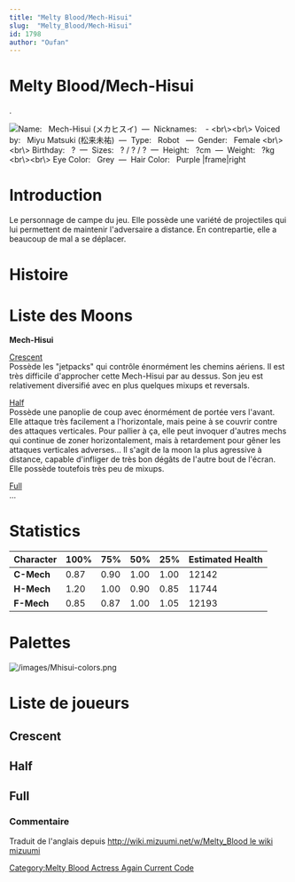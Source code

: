 ```yaml
---
title: "Melty Blood/Mech-Hisui"
slug:  "Melty_Blood/Mech-Hisui"
id: 1798
author: "Oufan"
---
```


# Melty Blood/Mech-Hisui

.

![ **Name:**   Mech-Hisui (メカヒスイ)  —  **Nicknames:**    -
\<br\\\>\<br\\\> **Voiced by:**   Miyu Matsuki
(松来未祐)  —  **Type:**   Robot   —  **Gender:**   Female
\<br\\\>\<br\\\> **Birthday:**   ?  —  **Sizes:**   ? / ? /
?  —  **Height:**   ?cm  —  **Weight:**   ?kg \<br\\\>\<br\\\> **Eye
Color:**   Grey  —  **Hair Color:**   Purple
\|frame\|right](/images/Mhisui0.png " Name:   Mech-Hisui (メカヒスイ)  —  Nicknames:    - <br\><br\> Voiced by:   Miyu Matsuki (松来未祐)  —  Type:   Robot   —  Gender:   Female <br\><br\> Birthday:   ?  —  Sizes:   ? / ? / ?  —  Height:   ?cm  —  Weight:   ?kg <br\><br\> Eye Color:   Grey  —  Hair Color:   Purple |frame|right")

# Introduction

Le personnage de campe du jeu. Elle possède une variété de projectiles
qui lui permettent de maintenir l'adversaire a distance. En
contrepartie, elle a beaucoup de mal a se déplacer.

# Histoire

# Liste des Moons

**Mech-Hisui**

[Crescent](Melty_Blood/Mech-Hisui/Crescent_Moon "wikilink")  
Possède les "jetpacks" qui contrôle énormément les chemins aériens. Il
est très difficile d'approcher cette Mech-Hisui par au dessus. Son jeu
est relativement diversifié avec en plus quelques mixups et reversals.

[Half](Melty_Blood/Mech-Hisui/Half_Moon "wikilink")  
Possède une panoplie de coup avec énormément de portée vers l'avant.
Elle attaque très facilement a l'horizontale, mais peine à se couvrir
contre des attaques verticales. Pour pallier à ça, elle peut invoquer
d'autres mechs qui continue de zoner horizontalement, mais à retardement
pour gêner les attaques verticales adverses... Il s'agit de la moon la
plus agressive à distance, capable d'infliger de très bon dégâts de
l'autre bout de l'écran. Elle possède toutefois très peu de mixups.

[Full](Melty_Blood/Mech-Hisui/Full_Moon "wikilink")  
...

# Statistics

| Character  | 100% | 75%  | 50%  | 25%  | Estimated Health |
|------------|------|------|------|------|------------------|
| **C-Mech** | 0.87 | 0.90 | 1.00 | 1.00 | 12142            |
| **H-Mech** | 1.20 | 1.00 | 0.90 | 0.85 | 11744            |
| **F-Mech** | 0.85 | 0.87 | 1.00 | 1.05 | 12193            |

# Palettes

![](/images/Mhisui-colors.png "/images/Mhisui-colors.png")

# Liste de joueurs

## Crescent

## Half

## Full

### Commentaire

Traduit de l'anglais depuis [http://wiki.mizuumi.net/w/Melty_Blood le
wiki
mizuumi](http://wiki.mizuumi.net/w/Melty_Blood_le_wiki_mizuumi "wikilink")

[Category:Melty Blood Actress Again Current
Code](Category:Melty_Blood_Actress_Again_Current_Code "wikilink")
